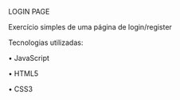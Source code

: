 LOGIN PAGE

Exercício simples de uma página de login/register

Tecnologias utilizadas:

• JavaScript

• HTML5

• CSS3
